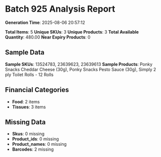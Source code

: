 # Batch 925 Analysis Report

**Generation Time**: 2025-08-06 20:57:12

**Total Items**: 5
**Unique SKUs**: 3
**Unique Products**: 3
**Total Available Quantity**: 480.00
**Near Expiry Products**: 0

## Sample Data
**Sample SKUs**: 13524783, 23639623, 23639613
**Sample Products**: Ponky Snacks Cheddar Cheese (30g), Ponky Snacks Pesto Sauce (30g), Simply 2 ply Toilet Rolls - 12 Rolls

## Financial Categories
- **Food**: 2 items
- **Tissues**: 3 items

## Missing Data
- **Skus**: 0 missing
- **Product_ids**: 0 missing
- **Product_names**: 0 missing
- **Barcodes**: 2 missing
